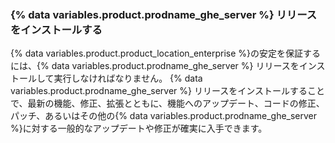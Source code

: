 ### {% data variables.product.prodname_ghe_server %} リリースをインストールする

{% data variables.product.product_location_enterprise %}の安定を保証するには、{% data variables.product.prodname_ghe_server %} リリースをインストールして実行しなければなりません。 {% data variables.product.prodname_ghe_server %} リリースをインストールすることで、最新の機能、修正、拡張とともに、機能へのアップデート、コードの修正、パッチ、あるいはその他の{% data variables.product.prodname_ghe_server %}に対する一般的なアップデートや修正が確実に入手できます。
